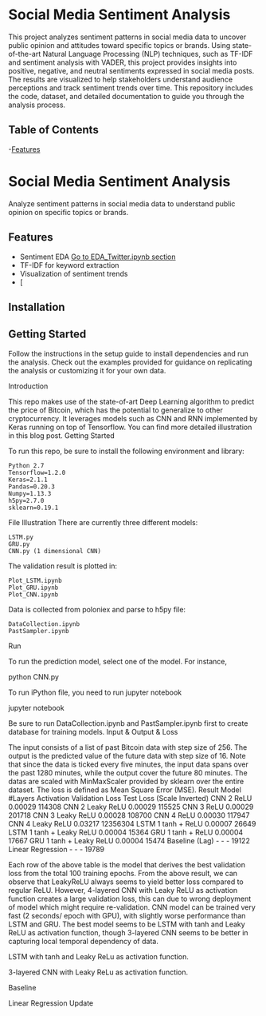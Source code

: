 
# Social Media Sentiment Analysis

This project analyzes sentiment patterns in social media data to uncover public opinion and attitudes toward specific topics or brands. Using state-of-the-art Natural Language Processing (NLP) techniques, such as TF-IDF and sentiment analysis with VADER, this project provides insights into positive, negative, and neutral sentiments expressed in social media posts. The results are visualized to help stakeholders understand audience perceptions and track sentiment trends over time. This repository includes the code, dataset, and detailed documentation to guide you through the analysis process.

## Table of Contents
-[Features](#features)
   # Social Media Sentiment Analysis
   Analyze sentiment patterns in social media data to understand public opinion on specific topics or brands.

   ## Features
   - Sentiment EDA [Go to EDA_Twitter.ipynb section](#EDA_Twitter.ipynb)
   - TF-IDF for keyword extraction
   - Visualization of sentiment trends
   - [

   ## Installation

## Getting Started
Follow the instructions in the setup guide to install dependencies and run the analysis. Check out the examples provided for guidance on replicating the analysis or customizing it for your own data.


Introduction

This repo makes use of the state-of-art Deep Learning algorithm to predict the price of Bitcoin, which has the potential to generalize to other cryptocurrency. It leverages models such as CNN and RNN implemented by Keras running on top of Tensorflow. You can find more detailed illustration in this blog post.
Getting Started

To run this repo, be sure to install the following environment and library:

    Python 2.7
    Tensorflow=1.2.0
    Keras=2.1.1
    Pandas=0.20.3
    Numpy=1.13.3
    h5py=2.7.0
    sklearn=0.19.1

File Illustration
There are currently three different models:

    LSTM.py
    GRU.py
    CNN.py (1 dimensional CNN)

The validation result is plotted in:

    Plot_LSTM.ipynb
    Plot_GRU.ipynb
    Plot_CNN.ipynb

Data is collected from poloniex and parse to h5py file:

    DataCollection.ipynb
    PastSampler.ipynb

Run

To run the prediction model, select one of the model. For instance,

python CNN.py

To run iPython file, you need to run jupyter notebook

jupyter notebook

Be sure to run DataCollection.ipynb and PastSampler.ipynb first to create database for training models.
Input & Output & Loss

The input consists of a list of past Bitcoin data with step size of 256. The output is the predicted value of the future data with step size of 16. Note that since the data is ticked every five minutes, the input data spans over the past 1280 minutes, while the output cover the future 80 minutes. The datas are scaled with MinMaxScaler provided by sklearn over the entire dataset. The loss is defined as Mean Square Error (MSE).
Result
Model 	#Layers 	Activation 	Validation Loss 	Test Loss (Scale Inverted)
CNN 	2 	ReLU 	0.00029 	114308
CNN 	2 	Leaky ReLU 	0.00029 	115525
CNN 	3 	ReLU 	0.00029 	201718
CNN 	3 	Leaky ReLU 	0.00028 	108700
CNN 	4 	ReLU 	0.00030 	117947
CNN 	4 	Leaky ReLU 	0.03217 	12356304
LSTM 	1 	tanh + ReLU 	0.00007 	26649
LSTM 	1 	tanh + Leaky ReLU 	0.00004 	15364
GRU 	1 	tanh + ReLU 	0.00004 	17667
GRU 	1 	tanh + Leaky ReLU 	0.00004 	15474
Baseline (Lag) 	- 	- 	- 	19122
Linear Regression 	- 	- 	- 	19789

Each row of the above table is the model that derives the best validation loss from the total 100 training epochs. From the above result, we can observe that LeakyReLU always seems to yield better loss compared to regular ReLU. However, 4-layered CNN with Leaky ReLU as activation function creates a large validation loss, this can due to wrong deployment of model which might require re-validation. CNN model can be trained very fast (2 seconds/ epoch with GPU), with slightly worse performance than LSTM and GRU. The best model seems to be LSTM with tanh and Leaky ReLU as activation function, though 3-layered CNN seems to be better in capturing local temporal dependency of data.

LSTM with tanh and Leaky ReLu as activation function.

3-layered CNN with Leaky ReLu as activation function.

Baseline

Linear Regression
Update

